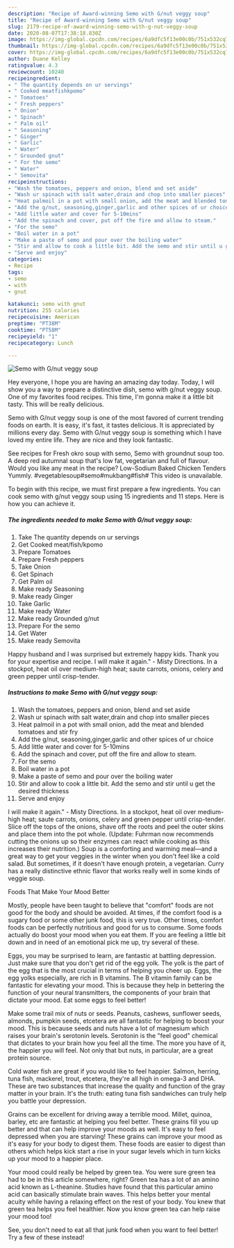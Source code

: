 ```yaml
---
description: "Recipe of Award-winning Semo with G/nut veggy soup"
title: "Recipe of Award-winning Semo with G/nut veggy soup"
slug: 2179-recipe-of-award-winning-semo-with-g-nut-veggy-soup
date: 2020-08-07T17:38:18.830Z
image: https://img-global.cpcdn.com/recipes/6a9dfc5f13e00c0b/751x532cq70/semo-with-gnut-veggy-soup-recipe-main-photo.jpg
thumbnail: https://img-global.cpcdn.com/recipes/6a9dfc5f13e00c0b/751x532cq70/semo-with-gnut-veggy-soup-recipe-main-photo.jpg
cover: https://img-global.cpcdn.com/recipes/6a9dfc5f13e00c0b/751x532cq70/semo-with-gnut-veggy-soup-recipe-main-photo.jpg
author: Duane Kelley
ratingvalue: 4.3
reviewcount: 10240
recipeingredient:
- " The quantity depends on ur servings"
- " Cooked meatfishkpomo"
- " Tomatoes"
- " Fresh peppers"
- " Onion"
- " Spinach"
- " Palm oil"
- " Seasoning"
- " Ginger"
- " Garlic"
- " Water"
- " Grounded gnut"
- " For the semo"
- " Water"
- " Semovita"
recipeinstructions:
- "Wash the tomatoes, peppers and onion, blend and set aside"
- "Wash ur spinach with salt water,drain and chop into smaller pieces"
- "Heat palmoil in a pot with small onion, add the meat and blended tomatoes and stir fry"
- "Add the g/nut, seasoning,ginger,garlic and other spices of ur choice"
- "Add little water and cover for 5-10mins"
- "Add the spinach and cover, put off the fire and allow to steam."
- "For the semo"
- "Boil water in a pot"
- "Make a paste of semo and pour over the boiling water"
- "Stir and allow to cook a little bit. Add the semo and stir until u get the desired thickness"
- "Serve and enjoy"
categories:
- Recipe
tags:
- semo
- with
- gnut

katakunci: semo with gnut 
nutrition: 255 calories
recipecuisine: American
preptime: "PT38M"
cooktime: "PT58M"
recipeyield: "1"
recipecategory: Lunch

---
```



![Semo with G/nut veggy soup](https://img-global.cpcdn.com/recipes/6a9dfc5f13e00c0b/751x532cq70/semo-with-gnut-veggy-soup-recipe-main-photo.jpg)

Hey everyone, I hope you are having an amazing day today. Today, I will show you a way to prepare a distinctive dish, semo with g/nut veggy soup. One of my favorites food recipes. This time, I'm gonna make it a little bit tasty. This will be really delicious.

Semo with G/nut veggy soup is one of the most favored of current trending foods on earth. It is easy, it's fast, it tastes delicious. It is appreciated by millions every day. Semo with G/nut veggy soup is something which I have loved my entire life. They are nice and they look fantastic.

See recipes for Fresh okro soup with semo, Semo with groundnut soup too. A deep red autumnal soup that&#39;s low fat, vegetarian and full of flavour. Would you like any meat in the recipe? Low-Sodium Baked Chicken Tenders Yummly. #vegetablesoup#semo#mukbang#fish# This video is unavailable.


To begin with this recipe, we must first prepare a few ingredients. You can cook semo with g/nut veggy soup using 15 ingredients and 11 steps. Here is how you can achieve it.

<!--inarticleads1-->

##### The ingredients needed to make Semo with G/nut veggy soup:

1. Take  The quantity depends on ur servings
1. Get  Cooked meat/fish/kpomo
1. Prepare  Tomatoes
1. Prepare  Fresh peppers
1. Take  Onion
1. Get  Spinach
1. Get  Palm oil
1. Make ready  Seasoning
1. Make ready  Ginger
1. Take  Garlic
1. Make ready  Water
1. Make ready  Grounded g/nut
1. Prepare  For the semo
1. Get  Water
1. Make ready  Semovita


Happy husband and I was surprised but extremely happy kids. Thank you for your expertise and recipe. I will make it again.&#34; - Misty Directions. In a stockpot, heat oil over medium-high heat; saute carrots, onions, celery and green pepper until crisp-tender. 

<!--inarticleads2-->

##### Instructions to make Semo with G/nut veggy soup:

1. Wash the tomatoes, peppers and onion, blend and set aside
1. Wash ur spinach with salt water,drain and chop into smaller pieces
1. Heat palmoil in a pot with small onion, add the meat and blended tomatoes and stir fry
1. Add the g/nut, seasoning,ginger,garlic and other spices of ur choice
1. Add little water and cover for 5-10mins
1. Add the spinach and cover, put off the fire and allow to steam.
1. For the semo
1. Boil water in a pot
1. Make a paste of semo and pour over the boiling water
1. Stir and allow to cook a little bit. Add the semo and stir until u get the desired thickness
1. Serve and enjoy


I will make it again.&#34; - Misty Directions. In a stockpot, heat oil over medium-high heat; saute carrots, onions, celery and green pepper until crisp-tender. Slice off the tops of the onions, shave off the roots and peel the outer skins and place them into the pot whole. (Update: Fuhrman now recommends cutting the onions up so their enzymes can react while cooking as this increases their nutrition.) Soup is a comforting and warming meal—and a great way to get your veggies in the winter when you don&#39;t feel like a cold salad. But sometimes, if it doesn&#39;t have enough protein, a vegetarian. Curry has a really distinctive ethnic flavor that works really well in some kinds of veggie soup. 

Foods That Make Your Mood Better


Mostly, people have been taught to believe that "comfort" foods are not good for the body and should be avoided. At times, if the comfort food is a sugary food or some other junk food, this is very true. Other times, comfort foods can be perfectly nutritious and good for us to consume. Some foods actually do boost your mood when you eat them. If you are feeling a little bit down and in need of an emotional pick me up, try several of these.

Eggs, you may be surprised to learn, are fantastic at battling depression. Just make sure that you don't get rid of the egg yolk. The yolk is the part of the egg that is the most crucial in terms of helping you cheer up. Eggs, the egg yolks especially, are rich in B vitamins. The B vitamin family can be fantastic for elevating your mood. This is because they help in bettering the function of your neural transmitters, the components of your brain that dictate your mood. Eat some eggs to feel better!

Make some trail mix of nuts or seeds. Peanuts, cashews, sunflower seeds, almonds, pumpkin seeds, etcetera are all fantastic for helping to boost your mood. This is because seeds and nuts have a lot of magnesium which raises your brain's serotonin levels. Serotonin is the "feel good" chemical that dictates to your brain how you feel all the time. The more you have of it, the happier you will feel. Not only that but nuts, in particular, are a great protein source.

Cold water fish are great if you would like to feel happier. Salmon, herring, tuna fish, mackerel, trout, etcetera, they're all high in omega-3 and DHA. These are two substances that increase the quality and function of the gray matter in your brain. It's the truth: eating tuna fish sandwiches can truly help you battle your depression. 

Grains can be excellent for driving away a terrible mood. Millet, quinoa, barley, etc are fantastic at helping you feel better. These grains fill you up better and that can help improve your moods as well. It's easy to feel depressed when you are starving! These grains can improve your mood as it's easy for your body to digest them. These foods are easier to digest than others which helps kick start a rise in your sugar levels which in turn kicks up your mood to a happier place.

Your mood could really be helped by green tea. You were sure green tea had to be in this article somewhere, right? Green tea has a lot of an amino acid known as L-theanine. Studies have found that this particular amino acid can basically stimulate brain waves. This helps better your mental acuity while having a relaxing effect on the rest of your body. You knew that green tea helps you feel healthier. Now you know green tea can help raise your mood too!

See, you don't need to eat all that junk food when you want to feel better! Try a few of these instead!

